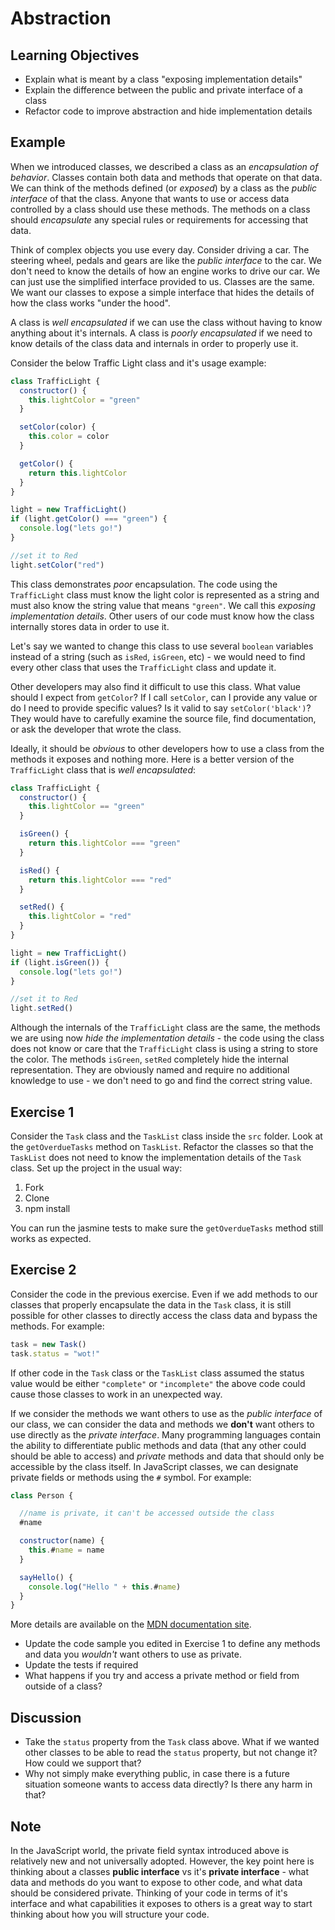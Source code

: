 # Abstraction

## Learning Objectives

- Explain what is meant by a class "exposing implementation details"
- Explain the difference between the public and private interface of a class
- Refactor code to improve abstraction and hide implementation details

## Example

When we introduced classes, we described a class as an _encapsulation of behavior_. Classes contain both data and methods that operate on that data. We can think of the methods defined (or *exposed*) by a class as the _public interface_ of that the class. Anyone that wants to use or access data controlled by a class should use these methods. The methods on a class should _encapsulate_ any special rules or requirements for accessing that data.

Think of complex objects you use every day. Consider driving a car. The steering wheel, pedals and gears are like the _public interface_ to the car. We don't need to know the details of how an engine works to drive our car. We can just use the simplified interface provided to us. Classes are the same. We want our classes to expose a simple interface that hides the details of how the class works "under the hood".

A class is _well encapsulated_ if we can use the class without having to know anything about it's internals. A class is _poorly encapsulated_ if we need to know details of the class data and internals in order to properly use it.

Consider the below Traffic Light class and it's usage example:

```javascript
class TrafficLight {
  constructor() {
    this.lightColor = "green"
  }

  setColor(color) {
    this.color = color
  }

  getColor() {
    return this.lightColor
  }
}

light = new TrafficLight()
if (light.getColor() === "green") {
  console.log("lets go!")
}

//set it to Red
light.setColor("red")
```

This class demonstrates _poor_ encapsulation. The code using the `TrafficLight` class must know the light color is represented as a string and must also know the string value that means `"green"`. We call this _exposing implementation details_. Other users of our code must know how the class internally stores data in order to use it.

Let's say we wanted to change this class to use several `boolean` variables instead of a string (such as `isRed`, `isGreen`, etc) - we would need to find every other class that uses the `TrafficLight` class and update it.

Other developers may also find it difficult to use this class. What value should I expect from `getColor`? If I call `setColor`, can I provide any value or do I need to provide specific values? Is it valid to say `setColor('black')`? They would have to carefully examine the source file, find documentation, or ask the developer that wrote the class.

Ideally, it should be _obvious_ to other developers how to use a class from the methods it exposes and nothing more. Here is a better version of the `TrafficLight` class that is _well encapsulated_:

```javascript
class TrafficLight {
  constructor() {
    this.lightColor == "green"
  }

  isGreen() {
    return this.lightColor === "green"
  }

  isRed() {
    return this.lightColor === "red"
  }

  setRed() {
    this.lightColor = "red"
  }
}

light = new TrafficLight()
if (light.isGreen()) {
  console.log("lets go!")
}

//set it to Red
light.setRed()
```

Although the internals of the `TrafficLight` class are the same, the methods we are using now _hide the implementation details_ - the code using the class does not know or care that the `TrafficLight` class is using a string to store the color. The methods `isGreen`, `setRed` completely hide the internal representation. They are obviously named and require no additional knowledge to use - we don't need to go and find the correct string value.

## Exercise 1

Consider the `Task` class and the `TaskList` class inside the `src` folder. Look at the `getOverdueTasks` method on `TaskList`. Refactor the classes so that the `TaskList` does not need to know the implementation details of the `Task` class. Set up the project in the usual way:

1. Fork
2. Clone
3. npm install

You can run the jasmine tests to make sure the `getOverdueTasks` method still works as expected.

## Exercise 2

Consider the code in the previous exercise. Even if we add methods to our classes that properly encapsulate the data in the `Task` class, it is still possible for other classes to directly access the class data and bypass the methods. For example:

```javascript
task = new Task()
task.status = "wot!"
```

If other code in the `Task` class or the `TaskList` class assumed the status value would be either `"complete"` or `"incomplete"` the above code could cause those classes to work in an unexpected way.

If we consider the methods we want others to use as the _public interface_ of our class, we can consider the data and methods we **don't** want others to use directly as the _private interface_. Many programming languages contain the ability to differentiate public methods and data (that any other could should be able to access) and _private_ methods and data that should only be accessible by the class itself. In JavaScript classes, we can designate private fields or methods using the `#` symbol. For example:

```javascript
class Person {

  //name is private, it can't be accessed outside the class
  #name

  constructor(name) {
    this.#name = name  
  }

  sayHello() {
    console.log("Hello " + this.#name)
  }
}

```

More details are available on the [MDN documentation site](https://developer.mozilla.org/en-US/docs/Web/JavaScript/Reference/Classes/Private_class_fields). 

* Update the code sample you edited in Exercise 1 to define any methods and data you *wouldn't* want others to use as private.
* Update the tests if required
* What happens if you try and access a private method or field from outside of a class?

## Discussion
* Take the `status` property from the `Task` class above. What if we wanted other classes to be able to read the `status` property, but not change it? How could we support that?
* Why not simply make everything public, in case there is a future situation someone wants to access data directly? Is there any harm in that?

## Note
In the JavaScript world, the private field syntax introduced above is relatively new and not universally adopted. However, the key point here is thinking about a classes **public interface** vs it's **private interface** - what data and methods do you want to expose to other code, and what data should be considered private. Thinking of your code in terms of it's interface and what capabilities it exposes to others is a great way to start thinking about how you will structure your code.
